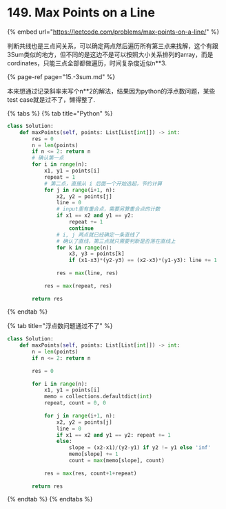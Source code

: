 # 149. Max Points on a Line

{% embed url="https://leetcode.com/problems/max-points-on-a-line/" %}

判断共线也是三点间关系，可以确定两点然后遍历所有第三点来找解，这个有跟3Sum类似的地方，但不同的是这边不是可以按照大小关系排列的array，而是cordinates，只能三点全部都做遍历，时间复杂度近似n\*\*3.

{% page-ref page="15.-3sum.md" %}

本来想通过记录斜率来写个n\*\*2的解法，结果因为python的浮点数问题，某些test case就是过不了，懒得整了.

{% tabs %}
{% tab title="Python" %}
```python
class Solution:
    def maxPoints(self, points: List[List[int]]) -> int:
        res = 0
        n = len(points)
        if n <= 2: return n
        # 确认第一点
        for i in range(n):
            x1, y1 = points[i]
            repeat = 1
            # 第二点，直接从 i 后面一个开始选起，节约计算
            for j in range(i+1, n):
                x2, y2 = points[j]
                line = 0
                # input里有重合点，需要另算重合点的计数
                if x1 == x2 and y1 == y2: 
                    repeat += 1
                    continue
                # i, j 两点就已经确定一条直线了
                # 确认了直线，第三点就只需要判断是否落在直线上
                for k in range(n):
                    x3, y3 = points[k]
                    if (x1-x3)*(y2-y3) == (x2-x3)*(y1-y3): line += 1
                        
                res = max(line, res)
                
            res = max(repeat, res)
            
        return res
```
{% endtab %}

{% tab title="浮点数问题通过不了" %}
```python
class Solution:
    def maxPoints(self, points: List[List[int]]) -> int:
        n = len(points)
        if n <= 2: return n
        
        res = 0
        
        for i in range(n):
            x1, y1 = points[i]
            memo = collections.defaultdict(int)
            repeat, count = 0, 0
            
            for j in range(i+1, n):
                x2, y2 = points[j]
                line = 0
                if x1 == x2 and y1 == y2: repeat += 1
                else:
                    slope = (x2-x1)/(y2-y1) if y2 != y1 else 'inf'
                    memo[slope] += 1
                    count = max(memo[slope], count)
                
            res = max(res, count+1+repeat)
            
        return res
```
{% endtab %}
{% endtabs %}


